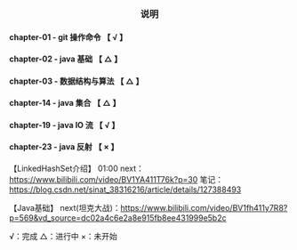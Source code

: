 <h3 style="text-align: center">说明</h3>

#### chapter-01 - git 操作命令    【 √ 】
#### chapter-02 - java 基础      【 △ 】
#### chapter-03 - 数据结构与算法   【 △ 】
#### chapter-14 - java 集合      【 △ 】
#### chapter-19 - java IO 流     【 √ 】
#### chapter-23 - java 反射      【 × 】


【LinkedHashSet介绍】
01:00
next：https://www.bilibili.com/video/BV1YA411T76k?p=30
笔记：https://blog.csdn.net/sinat_38316216/article/details/127388493

【Java基础】
next(坦克大战)：https://www.bilibili.com/video/BV1fh411y7R8?p=569&vd_source=dc02a4c6e2a8e915fb8ee431999e5b2c

√：完成
△：进行中
×：未开始